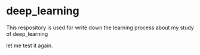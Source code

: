 # deep_learning
This respository is used for write down the learning process about my study of deep_learning

let me test it again.
